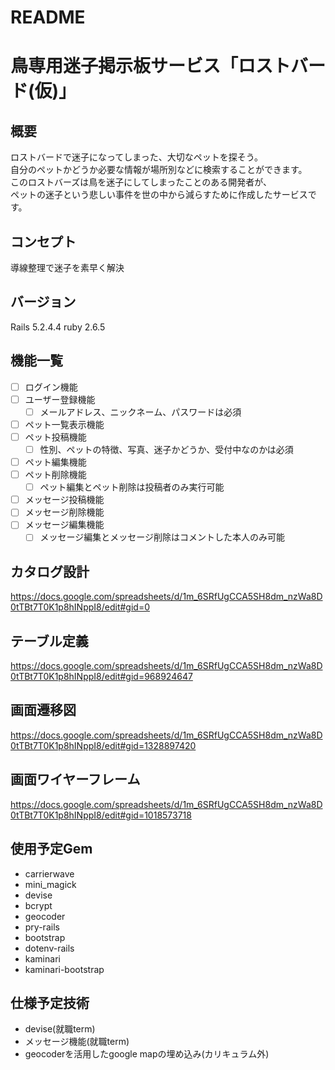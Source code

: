 # README

# 鳥専用迷子掲示板サービス「ロストバード(仮)」
## 概要
ロストバードで迷子になってしまった、大切なペットを探そう。										
自分のペットかどうか必要な情報が場所別などに検索することができます。										
このロストバーズは鳥を迷子にしてしまったことのある開発者が、										
ペットの迷子という悲しい事件を世の中から減らすために作成したサービスです。										

## コンセプト
導線整理で迷子を素早く解決

## バージョン
Rails 5.2.4.4
ruby 2.6.5

## 機能一覧
- [ ] ログイン機能
- [ ] ユーザー登録機能
  - [ ] メールアドレス、ニックネーム、パスワードは必須
- [ ] ペット一覧表示機能
- [ ] ペット投稿機能
  - [ ] 性別、ペットの特徴、写真、迷子かどうか、受付中なのかは必須
- [ ] ペット編集機能
- [ ] ペット削除機能
  - [ ] ペット編集とペット削除は投稿者のみ実行可能
- [ ] メッセージ投稿機能
- [ ] メッセージ削除機能
- [ ] メッセージ編集機能
  - [ ] メッセージ編集とメッセージ削除はコメントした本人のみ可能

## カタログ設計
https://docs.google.com/spreadsheets/d/1m_6SRfUgCCA5SH8dm_nzWa8D0tTBt7T0K1p8hINppI8/edit#gid=0

## テーブル定義
https://docs.google.com/spreadsheets/d/1m_6SRfUgCCA5SH8dm_nzWa8D0tTBt7T0K1p8hINppI8/edit#gid=968924647

## 画面遷移図
https://docs.google.com/spreadsheets/d/1m_6SRfUgCCA5SH8dm_nzWa8D0tTBt7T0K1p8hINppI8/edit#gid=1328897420

## 画面ワイヤーフレーム
https://docs.google.com/spreadsheets/d/1m_6SRfUgCCA5SH8dm_nzWa8D0tTBt7T0K1p8hINppI8/edit#gid=1018573718

## 使用予定Gem
* carrierwave
* mini_magick
* devise
* bcrypt
* geocoder
* pry-rails
* bootstrap
* dotenv-rails
* kaminari
* kaminari-bootstrap


## 仕様予定技術
* devise(就職term)
* メッセージ機能(就職term)
* geocoderを活用したgoogle mapの埋め込み(カリキュラム外)
